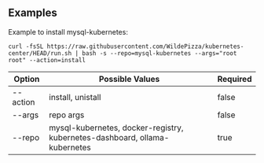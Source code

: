 Examples
---------

Example to install mysql-kubernetes:
```
curl -fsSL https://raw.githubusercontent.com/WildePizza/kubernetes-center/HEAD/run.sh | bash -s --repo=mysql-kubernetes --args="root root" --action=install
```

| Option   | Possible Values                                                            | Required |
|----------|----------------------------------------------------------------------------|----------|
| --action | install, unistall                                                          | false    |
| --args   | repo args                                                                  | false    |
| --repo   | mysql-kubernetes, docker-registry, kubernetes-dashboard, ollama-kubernetes | true     |
